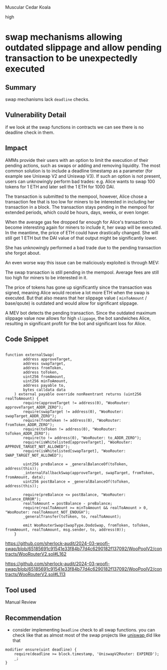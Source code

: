 Muscular Cedar Koala

high

# swap mechanisms allowing outdated slippage and allow pending transaction to be unexpectedly executed

## Summary
swap mechanisms lack `deadline` checks. 
## Vulnerability Detail
if we look at the swap functions in contracts we can see there is no deadline check in them.
## Impact
AMMs provide their users with an option to limit the execution of their pending actions, such as swaps or adding and removing liquidity. The most common solution is to include a deadline timestamp as a parameter (for example see Uniswap V2 and Uniswap V3). If such an option is not present, users can unknowingly perform bad trades:
e.g.
Alice wants to swap 100 tokens for 1 ETH and later sell the 1 ETH for 1000 DAI.

The transaction is submitted to the mempool, however, Alice chose a transaction fee that is too low for miners to be interested in including her transaction in a block. The transaction stays pending in the mempool for extended periods, which could be hours, days, weeks, or even longer.

When the average gas fee dropped far enough for Alice's transaction to become interesting again for miners to include it, her swap will be executed. In the meantime, the price of ETH could have drastically changed. She will still get 1 ETH but the DAI value of that output might be significantly lower.

She has unknowingly performed a bad trade due to the pending transaction she forgot about.

An even worse way this issue can be maliciously exploited is through MEV:

The swap transaction is still pending in the mempool. Average fees are still too high for miners to be interested in it.

The price of tokens has gone up significantly since the transaction was signed, meaning Alice would receive a lot more ETH when the swap is executed. But that also means that her slippage value ( `minToAmount` / base/qoute) is outdated and would allow for significant slippage.

A MEV bot detects the pending transaction. Since the outdated maximum slippage value now allows for high `slippage`, the bot sandwiches Alice, resulting in significant profit for the bot and significant loss for Alice.
## Code Snippet
```solidity 

function externalSwap(
        address approveTarget,
        address swapTarget,
        address fromToken,
        address toToken,
        uint256 fromAmount,
        uint256 minToAmount,
        address payable to,
        bytes calldata data
    ) external payable override nonReentrant returns (uint256 realToAmount) {
        require(approveTarget != address(0), "WooRouter: approveTarget_ADDR_ZERO");
        require(swapTarget != address(0), "WooRouter: swapTarget_ADDR_ZERO");
        require(fromToken != address(0), "WooRouter: fromToken_ADDR_ZERO");
        require(toToken != address(0), "WooRouter: toToken_ADDR_ZERO");
        require(to != address(0), "WooRouter: to_ADDR_ZERO");
        require(isWhitelisted[approveTarget], "WooRouter: APPROVE_TARGET_NOT_ALLOWED");
        require(isWhitelisted[swapTarget], "WooRouter: SWAP_TARGET_NOT_ALLOWED");

        uint256 preBalance = _generalBalanceOf(toToken, address(this));
        _internalFallbackSwap(approveTarget, swapTarget, fromToken, fromAmount, data);
        uint256 postBalance = _generalBalanceOf(toToken, address(this));

        require(preBalance <= postBalance, "WooRouter: balance_ERROR");
        realToAmount = postBalance - preBalance;
        require(realToAmount >= minToAmount && realToAmount > 0, "WooRouter: realToAmount_NOT_ENOUGH");
        _generalTransfer(toToken, to, realToAmount);

        emit WooRouterSwap(SwapType.DodoSwap, fromToken, toToken, fromAmount, realToAmount, msg.sender, to, address(0));
    }
```
   
https://github.com/sherlock-audit/2024-03-woofi-swap/blob/65185691c91541e33f84b77d4c6290182f137092/WooPoolV2/contracts/WooRouterV2.sol#L162
    
https://github.com/sherlock-audit/2024-03-woofi-swap/blob/65185691c91541e33f84b77d4c6290182f137092/WooPoolV2/contracts/WooRouterV2.sol#L113

    
## Tool used

Manual Review

## Recommendation
- consider implementing `Deadline` check to all swap functions. 
you can check like that as almost most of the swap projects like [uniswap ](https://github.com/Uniswap/v2-periphery/blob/0335e8f7e1bd1e8d8329fd300aea2ef2f36dd19f/contracts/UniswapV2Router02.sol#L244) did like that
```solidity 
modifier ensure(uint deadline) {
	require(deadline >= block.timestamp, 'UniswapV2Router: EXPIRED');
	_;
}
``` 